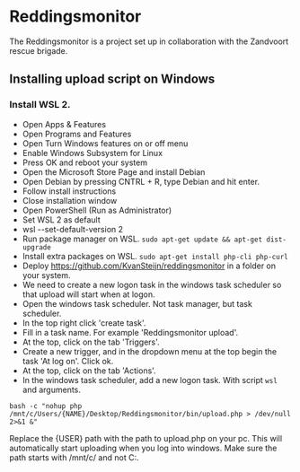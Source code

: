 # Reddingsmonitor
The Reddingsmonitor is a project set up in collaboration with the Zandvoort rescue brigade.

## Installing upload script on Windows

### Install WSL 2.
* Open Apps & Features
* Open Programs and Features
* Open Turn Windows features on or off menu
* Enable Windows Subsystem for Linux
* Press OK and reboot your system
* Open the Microsoft Store Page and install Debian
* Open Debian by pressing CNTRL + R, type Debian and hit enter.
* Follow install instructions
* Close installation window
* Open PowerShell (Run as Administrator)
* Set WSL 2 as default
* wsl --set-default-version 2
* Run package manager on WSL. ```sudo apt-get update && apt-get dist-upgrade```
* Install extra packages on WSL. ```sudo apt-get install php-cli php-curl```
* Deploy https://github.com/KvanSteijn/reddingsmonitor in a folder on your system.
* We need to create a new logon task in the windows task scheduler so that upload will start when at logon.
* Open the windows task scheduler. Not task manager, but task scheduler.
* In the top right click 'create task'.
* Fill in a task name. For example 'Reddingsmonitor upload'.
* At the top, click on the tab 'Triggers'.
* Create a new trigger, and in the dropdown menu at the top begin the task 'At log on'. Click ok.
* At the top, click on the tab 'Actions'.
* In the windows task scheduler, add a new logon task. With script ```wsl``` and arguments.
```shell
bash -c "nohup php /mnt/c/Users/{NAME}/Desktop/Reddingsmonitor/bin/upload.php > /dev/null 2>&1 &"
```
Replace the {USER} path with the path to upload.php on your pc. This will automatically start uploading when you log into windows. Make sure the path starts with /mnt/c/ and not C:.